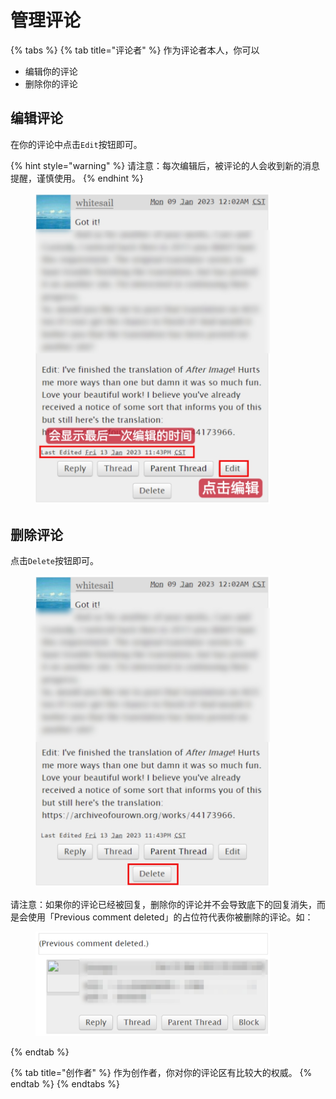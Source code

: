 # 管理评论

{% tabs %}
{% tab title="评论者" %}
作为评论者本人，你可以

* 编辑你的评论
* 删除你的评论



## 编辑评论

在你的评论中点击`Edit`按钮即可。

{% hint style="warning" %}
请注意：每次编辑后，被评论的人会收到新的消息提醒，谨慎使用。
{% endhint %}

<figure><img src="../../../.gitbook/assets/MTXX_MH20230323_103223784.jpg" alt="" width="375"><figcaption></figcaption></figure>

## 删除评论

点击`Delete`按钮即可。

<figure><img src="../../../.gitbook/assets/MTXX_MH20230323_103626108.jpg" alt="" width="375"><figcaption></figcaption></figure>

请注意：如果你的评论已经被回复，删除你的评论并不会导致底下的回复消失，而是会使用「Previous comment deleted」的占位符代表你被删除的评论。如：

<figure><img src="../../../.gitbook/assets/MTXX_MH20230323_104222455.jpg" alt="" width="375"><figcaption></figcaption></figure>
{% endtab %}

{% tab title="创作者" %}
作为创作者，你对你的评论区有比较大的权威。
{% endtab %}
{% endtabs %}





